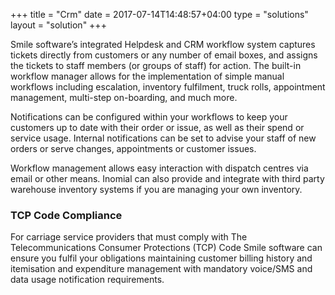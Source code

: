 +++
title = "Crm"
date = 2017-07-14T14:48:57+04:00
type = "solutions"
layout = "solution"
+++

Smile software’s integrated Helpdesk and CRM workflow system captures tickets directly from customers or any number of email boxes, and assigns the tickets to staff members (or groups of staff) for action. The built-in workflow manager allows for the implementation of simple manual workflows including escalation, inventory fulfilment, truck rolls, appointment management, multi-step on-boarding, and much more.

Notifications can be configured within your workflows to keep your customers up to date with their order or issue, as well as their spend or service usage. Internal notifications can be set to advise your staff of new orders or serve changes, appointments or customer issues.

Workflow management allows easy interaction with dispatch centres via email or other means. Inomial can also provide and integrate with third party warehouse inventory systems if you are managing your own inventory.

### TCP Code Compliance
For carriage service providers that must comply with The Telecommunications Consumer Protections (TCP) Code Smile software can ensure you fulfil your obligations maintaining customer billing history and itemisation and expenditure management with mandatory voice/SMS and data usage notification requirements.